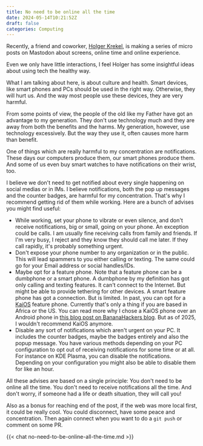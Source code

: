 ```yaml
---
title: No need to be online all the time
date: 2024-05-14T10:21:52Z
draft: false
categories: Computing
---
```


Recently, a friend and coworker, [Holger Krekel](https://chaos.social/@hpk), is making a series of micro posts on Mastodon about screens, online time and online experience.

Even we only have little interactions, I feel Holger has some insightful ideas about using tech the healthy way.

What I am talking about here, is about culture and health. Smart devices, like smart phones and PCs should be used in the right way. Otherwise, they will hurt us. And the way most people use these devices, they are very harmful.

From some points of view, the people of the old like my Father have got an advantage to my generation. They don't use technology much and they are away from both the benefits and the harms. My generation, however, use technology excessively. But the way they use it, often causes more harm than benefit.

One of things which are really harmful to my concentration are notifications. These days our computers produce them, our smart phones produce them. And some of us even buy smart watches to have notifications on their wrist, too.

I believe we don't need to get notified about every single happening on social medias or in IMs. I believe notifications, both the pop up messages and the counter badges, are harmful for my concentration. That's why I recommend getting rid of them while working. Here are a bunch of advises you might find useful:

- While working, set your phone to vibrate or even silence, and don't receive notifications, big or small, going on your phone. An exception could be calls. I am usually fine receiving calls from family and friends. If I'm very busy, I reject and they know they should call me later. If they call rapidly, it's probably something urgent.
- Don't expose your phone number to any organization or in the public. This will lead spammers to you either calling or texting. The same could go for your Email address or social handles/IDs.
- Maybe opt for a feature phone. Note that a feature phone can be a dumbphone or a smart phone. A dumbphone by my definition has got only calling and texting features. It can't connect to the Internet. But might be able to provide tethering for other devices. A smart feature phone has got a connection. But is limited. In past, you can opt for a [KaiOS](https://en.wikipedia.org/wiki/KaiOS) feature phone. Currently that's only a thing if you are based in Africa or the US. You can read more why I chose a KaiOS phone over an Android phone in [this blog post on BananaHackers blog](https://blog.bananahackers.net/farooqkz/kaios-is-a-good-choice-for-you-if). But as of 2025, I wouldn't recommend KaiOS anymore.
- Disable any sort of notifications which aren't urgent on your PC. It includes the counter badges, maybe the badges entirely and also the popup message. You have various methods depending on your PC configuration to opt out of receiving notifications for some time or at all. For instance on KDE Plasma, you can disable the notifications. Depending on your configuration you might also be able to disable them for like an hour.

All these advises are based on a single principle: You don't need to be online all the time. You don't need to receive notifications all the time. And don't worry, if someone had a life or death situation, they will call you!

Also as a bonus for reaching end of the post, if the web was more local first, it could be really cool. You could disconnect, have some peace and concentration. Then again connect when you want to do a `git push` or comment on some PR.

{{< chat no-need-to-be-online-all-the-time.md >}}
